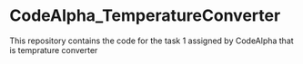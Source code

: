 # CodeAlpha_TemperatureConverter
This repository contains the code for the task 1 assigned by CodeAlpha that is temprature converter
